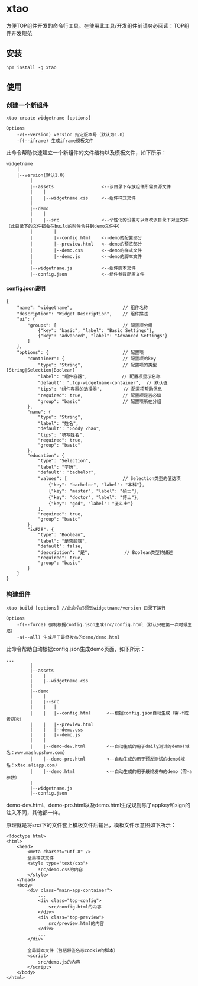 # xtao

方便TOP组件开发的命令行工具。在使用此工具/开发组件前请务必阅读：TOP组件开发规范

## 安装

    npm install -g xtao

## 使用

### 创建一个新组件
    
    xtao create widgetname [options]

    Options
        -v(--version) version 指定版本号（默认为1.0）
        -f(--iframe) 生成iframe模板文件

此命令帮助快速建立一个新组件的文件结构以及模板文件，如下所示：

    widgetname
        |
        |--version(默认1.0)
             |
             |--assets                  <--该目录下存放组件所需资源文件
             |    |  
             |    |--widgetname.css     <--组件样式文件  
             |  
             |--demo  
             |    |  
             |    |--src                <--个性化的设置可以修改该目录下对应文件（此目录下的文件都会在build的时候合并到demo文件中）
             |        |
             |        |--config.html    <--demo的配置部分
             |        |--preview.html   <--demo的预览部分
             |        |--demo.css       <--demo的样式文件
             |        |--demo.js        <--demo的脚本文件
             |
             |--widgetname.js           <--组件脚本文件
             |--config.json             <--组件参数配置文件

#### config.json说明

    {
        "name": "widgetname",                   // 组件名称
        "description": "Widget Description",    // 组件描述
        "ui": {
            "groups": [                         // 配置项分组
                {"key": "basic", "label": "Basic Settings"},
                {"key": "advanced", "label": "Advanced Settings"}
            ]
        },
        "options": {                            // 配置项
            "container": {                      // 配置项的key
                "type": "String",               // 配置项的类型[String|Selection|Boolean]
                "label": "组件容器",             // 配置项显示名称
                "default": ".top-widgetname-container",  // 默认值
                "tips": "组件容器的选择器",        // 配置项帮助信息
                "required": true,               // 配置项是否必填
                "group": "basic"                // 配置项所在分组
            },
            "name": {
                "type": "String",
                "label": "姓名",
                "default": "Goddy Zhao",
                "tips": "填写姓名",
                "required": true,
                "group": "basic"
            },
            "education": {
                "type": "Selection",
                "label": "学历",
                "default": "bachelor",
                "values": [                     // Selection类型的值选项
                    {"key": "bachelor", "label": "本科"},
                    {"key": "master", "label": "硕士"},
                    {"key": "doctor", "label": "博士"},
                    {"key": "god", "label": "圣斗士"}
                ],
                "required": true,
                "group": "basic"
            },
            "isF2E": {
                "type": "Boolean",
                "label": "是否前端",
                "default": false,
                "description": "是",             // Boolean类型的描述
                "required": true,
                "group": "basic"
            }
        }
    }

### 构建组件
    
    xtao build [options] //此命令必须到widgetname/version 目录下运行

    Options
        -f(--force) 强制根据config.json生成src/config.html（默认只在第一次时候生成）
        -a(--all) 生成用于最终发布的demo/demo.html

此命令帮助自动根据config.json生成demo页面，如下所示：

    ...
             |
             |--assets                  
             |    |  
             |    |--widgetname.css     
             |  
             |--demo  
             |    |  
             |    |--src                
             |    |   |
             |    |   |--config.html      <--根据config.json自动生成（需-f或者初次）
             |    |   |--preview.html   
             |    |   |--demo.css       
             |    |   |--demo.js        
             |    |           
             |    |--demo-dev.html        <--自动生成的用于daily测试的demo(域名：www.mashupshow.com)           
             |    |--demo-pro.html        <--自动生成的用于预发测试的demo(域名：xtao.aliapp.com)             
             |    |--demo.html            <--自动生成的用于最终发布的demo（需-a参数）  
             |                
             |--widgetname.js           
             |--config.json             

demo-dev.html、demo-pro.html以及demo.html生成规则除了appkey和sign的注入不同，其他都一样。

原理就是将src/下的文件套上模板文件后输出，模板文件示意图如下所示：

    <!doctype html>
    <html>
        <head>
            <meta charset="utf-8" />
            全局样式文件
            <style type="text/css">
                src/demo.css的内容
            </style>
        </head>
        <body>
            <div class="main-app-container">
                ...
                <div class="top-config">
                    src/config.html的内容
                </div>
                <div class="top-preview">
                    src/preview.html的内容
                </div>
                ...
            </div>

            全局脚本文件（包括将签名写cookie的脚本）
            <script>
                src/demo.js的内容
            </script>
        </body>
    </html>




